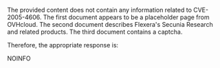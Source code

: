 The provided content does not contain any information related to CVE-2005-4606. The first document appears to be a placeholder page from OVHcloud. The second document describes Flexera's Secunia Research and related products. The third document contains a captcha.

Therefore, the appropriate response is:

NOINFO